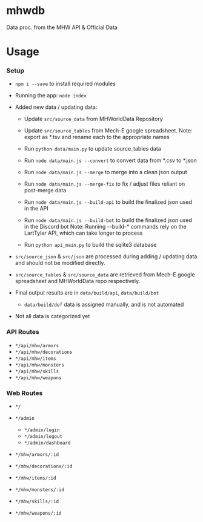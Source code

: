 # mhwdb
Data proc. from the MHW API & Official Data

# Usage
### Setup
- `npm i --save` to install required modules
- Running the app: `node index`
- Added new data / updating data:
  - Update `src/source_data` from MHWorldData Repository
  - Update `src/source_tables` from Mech-E google spreadsheet.
    Note: export as *.tsv and rename each to the appropriate names

  - Run `python data/main.py` to update source_tables data
  - Run `node data/main.js --convert` to convert data from *.csv to *.json

  - Run `node data/main.js --merge` to merge into a clean json output
  - Run `node data/main.js --merge-fix` to fix / adjust files reliant on post-merge data

  - Run `node data/main.js --build-api` to build the finalized json used in the API
  - Run `node data/main.js --build-bot` to build the finalized json used in the Discord bot
    Note: Running --build-* commands rely on the LartTyler API, which can take longer to process

  - Run `python api_main.py` to build the sqlite3 database

- `src/source_json` & `src/json` are processed during adding / updating data and should not be modified directly.
- `src/source_tables` & `src/source_data` are retrieved from Mech-E google spreadsheet and MHWorldData repo respectively.
- Final output results are in `data/build/api`, `data/build/bot`
  - `data/build/def` data is assigned manually, and is not automated

- Not all data is categorized yet

### API Routes
  - `*/api/mhw/armors`
  - `*/api/mhw/decorations`
  - `*/api/mhw/items`
  - `*/api/mhw/monsters`
  - `*/api/mhw/skills`
  - `*/api/mhw/weapons`

### Web Routes
  - `*/`
  - `*/admin`
    - `*/admin/login`
    - `*/admin/logout`
    - `*/admin/dashboard`

  - `*/mhw/armors/:id`
  - `*/mhw/decorations/:id`
  - `*/mhw/items/:id`
  - `*/mhw/monsters/:id`
  - `*/mhw/skills/:id`
  - `*/mhw/weapons/:id`

